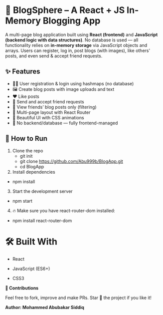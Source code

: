 # 📝 BlogSphere – A React + JS In-Memory Blogging App

A multi-page blog application built using **React (frontend)** and **JavaScript (backend logic with data structures)**. No database is used — all functionality relies on **in-memory storage** via JavaScript objects and arrays. Users can register, log in, post blogs (with images), like others' posts, and even send & accept friend requests.

## ✨ Features

- 🧑‍💻 User registration & login using hashmaps (no database)
- 🖼️ Create blog posts with image uploads and text
- ❤️ Like posts
- 👥 Send and accept friend requests
- 👀 View friends’ blog posts only (filtering)
- 🧭 Multi-page layout with React Router
- 🎨 Beautiful UI with CSS animations
- 🚫 No backend/database — fully frontend-managed

## 🚀 How to Run

1. Clone the repo
   * git init
   * git clone https://github.com/Abu999b/BlogApp.git
   * cd BlogApp
1. Install dependencies

  * npm install
3. Start the development server

  * npm start
4. 🔥 Make sure you have react-router-dom installed:

  * npm install react-router-dom


# 🛠️ Built With
* React

* JavaScript (ES6+)

* CSS3


**🙌 Contributions**

Feel free to fork, improve and make PRs. Star 🌟 the project if you like it!

**Author: Mohammed Abubakar Siddiq**
